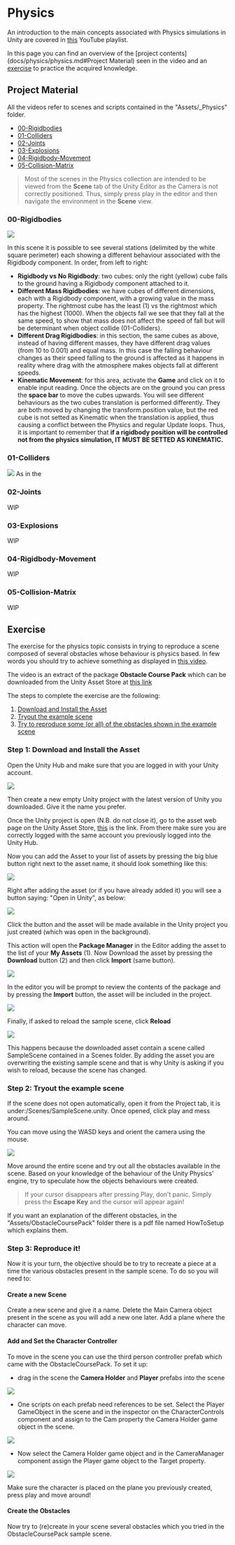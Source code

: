 # Physics

An introduction to the main concepts associated with Physics simulations in Unity are covered in [this](https://youtube.com/playlist?list=PLk0p6RIhmcfnrVFCpKnPvYr6SZqTEiTAx) YouTube playlist.

In this page you can find an overview of the [project contents](docs/physics/physics.md#Project Material) seen in the video and an [exercise](physics.md#Exercise) to practice the acquired knowledge.
## Project Material

All the videos refer to scenes and scripts contained in the "Assets/\_Physics" folder.  

- [00-Rigidbodies](physics.md#00-Rigidbodies)
- [01-Colliders](physics.md#01-Colliders)
- [02-Joints](physics.md#02-Joints)
- [03-Explosions](physics.md#03-Explosions)
- [04-Rigidbody-Movement](physics.md#04-Rigidbody-Movement)
- [05-Collision-Matrix](physics.md#05-Collision-Matrix)

<blockquote class="callout callout_default" theme="">
<p>Most of the scenes in the Physics collection are intended to be viewed from the <b>Scene</b> tab of the Unity Editor as the Camera is not correctly positioned. Thus, simply press play in the editor and then navigate the environment in the <b>Scene</b> view.</p> </blockquote>

### 00-Rigidbodies

![](imgs/physics-00-rigidbodies.gif)

In this scene it is possible to see several stations (delimited by the white square perimeter) each showing a different behaviour associated with the Rigidbody component. In order, from left to right:

- **Rigidbody vs No Rigidbody**: two cubes: only the right (yellow) cube falls to the ground having a Rigidbody component attached to it.
- **Different Mass Rigidbodies**: we have cubes of different dimensions, each with a Rigidbody component, with a growing value in the mass property. The rightmost cube has the least (1) vs the rightmost which has the highest (1000). When the objects fall we see that they fall at the same speed, to show that mass does not affect the speed of fall but will be determinant when object collide (01-Colliders).
- **Different Drag Rigidbodies**: in this section, the same cubes as above, instead of having different masses, they have different drag values (from 10 to 0.001) and equal mass. In this case the falling behaviour changes as their speed falling to the ground is affected as it happens in reality where drag with the atmosphere makes objects fall at different speeds.
- **Kinematic Movement**: for this area, activate the **Game** and click on it to enable input reading. Once the objects are on the ground you can press the **space bar** to move the cubes upwards. You will see different behaviours as the two cubes translation is performed differently. They are both moved by changing the transform.position value, but the red cube is not setted as Kinematic when the translation is applied, thus causing a conflict between the Physics and regular Update loops. Thus, it is important to remember that **if a rigidbody position will be controlled not from the physics simulation, IT MUST BE SETTED AS KINEMATIC.** 

### 01-Colliders

![](imgs/physics-01-colliders.gif)
As in the

### 02-Joints

WIP
### 03-Explosions

WIP
### 04-Rigidbody-Movement

WIP
### 05-Collision-Matrix

WIP
## Exercise

The exercise for the physics topic consists in trying to reproduce a scene composed of several obstacles whose behaviour is physics based. In few words you should try to achieve something as displayed in [this video](https://www.youtube.com/watch?v=5-58sG5vy8g).

The video is an extract of the package **Obstacle Course Pack** which can be downloaded from the Unity Asset Store at [this link](https://assetstore.unity.com/packages/templates/packs/obstacle-course-pack-178169?aid=1011lGbg&pubref=am&utm_source=aff#content)

The steps to complete the exercise are the following:
 
1. [Download and Install the Asset](<physics#Step 1 Download and Install the Asset>)
2. [Tryout the example scene](<physics#Step 2 Tryout the example scene>)
3. [Try to reproduce some (or all) of the obstacles shown in the example scene](<physics#Step 3 Reproduce It!>)

### Step 1: Download and Install the Asset

Open the Unity Hub and make sure that you are logged in with your Unity account.

![](imgs/physics-exercise-00-account.png)

Then create a new empty Unity project with the latest version of Unity you downloaded. Give it the name you prefer.

Once the Unity project is open (N.B. do not close it), go to the asset web page on the Unity Asset Store, [this](https://assetstore.unity.com/packages/templates/packs/obstacle-course-pack-178169?aid=1011lGbg&pubref=am&utm_source=aff#content) is the link.
From there make sure you are correctly logged with the same account you previously logged into the Unity Hub. 

Now you can add the Asset to your list of assets by pressing the big blue button right next to the asset name, it should look something like this:

![](imgs/physics-exercise-01-add-asset.png)

Right after adding the asset (or if you have already added it) you will see a button saying: "Open in Unity", as below:

![](imgs/physics-exercise-02-open-in-unity.png)

Click the button and the asset will be made available in the Unity project you just created (which was open in the background).

This action will open the **Package Manager** in the Editor adding the asset to the list of your **My Assets** (1). Now Download the asset by pressing the **Download** button (2) and then click **Import** (same button).

![](imgs/physics-exercise-03-import-asset.png)

In the editor you will be prompt to review the contents of the package and by pressing the **Import** button, the asset will be included in the project.

![](imgs/physics-exercise-04-import-asset-2.png)

Finally, if asked to reload the sample scene, click **Reload**

![](imgs/physics-exercise-05-reload.png)

This happens because the downloaded asset contain a scene called SampleScene contained in a Scenes folder. By adding the asset you are overwriting the existing sample scene and that is why Unity is asking if you wish to reload, because the scene has changed.
### Step 2: Tryout the example scene

If the scene does not open automatically, open it from the Project tab, it is under:/Scenes/SampleScene.unity. Once opened, click play and mess around. 

You can move using the WASD keys and orient the camera using the mouse.

![](imgs/physics-exercise-06-play.gif)

Move around the entire scene and try out all the obstacles available in the scene. Based on your knowledge of the behaviour of the Unity Physics' engine, try to speculate how the objects behaviours were created.

<blockquote class="callout callout_default" theme="">
<p>If your cursor disappears after pressing Play, don't panic. Simply press the <b>Escape Key</b> and the cursor will appear again!</blockquote>

If you want an explanation of the different obstacles, in the "Assets/ObstacleCoursePack" folder there is a pdf file named HowToSetup which explains them.

### Step 3: Reproduce it!

Now it is your turn, the objective should be to try to recreate a piece at a time the various obstacles present in the sample scene. To do so you will need to:

#### Create a new Scene

Create a new scene and give it a name. Delete the Main Camera object present in the scene as you will add a new one later. Add a plane where the character can move.

#### Add and Set the Character Controller

To move in the scene you can use the third person controller prefab which came with the ObstacleCoursePack. To set it up:

- drag in the scene the **Camera Holder** and **Player** prefabs into the scene

![](imgs/physics-exercise-06-prefabs.png)

- One scripts on each prefab need references to be set. Select the Player GameObject in the scene and in the inspector on the CharacterControls component and assign to the Cam property the Camera Holder game object in the scene.

![](physics-exercise-08-player.png)

- Now select the Camera Holder game object and in the CameraManager component assign the Player game object to the Target property.

![](imgs/physics-exercise-07-cam.png)

Make sure the character is placed on the plane you previously created, press play and move around!
#### Create the Obstacles

Now try to (re)create in your scene several obstacles which you tried in the ObstacleCoursePack sample scene.   